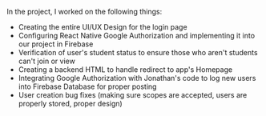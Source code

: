 In the project, I worked on the following things:
- Creating the entire UI/UX Design for the login page
- Configuring React Native Google Authorization and implementing it into our project in Firebase
- Verification of user's student status to ensure those who aren't students can't join or view
- Creating a backend HTML to handle redirect to app's Homepage
- Integrating Google Authorization with Jonathan's code to log new users into Firebase Database for proper posting
- User creation bug fixes (making sure scopes are accepted, users are properly stored, proper design)

